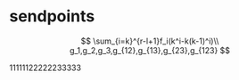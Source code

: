 # sendpoints

$$
\sum_{i=k}^{r-l+1}f_i(k^i-k(k-1)^i)\\
g_1,g_2,g_3,g_{12},g_{13},g_{23},g_{123}
$$

11111122222233333
